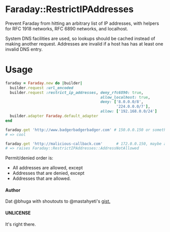 Faraday::RestrictIPAddresses
============================

Prevent Faraday from hitting an arbitrary list of IP addresses, with helpers
for RFC 1918 networks, RFC 6890 networks, and localhost.

System DNS facilities are used, so lookups should be cached instead of making
another request. Addresses are invalid if a host has has at least one invalid
DNS entry.

Usage
=====

```ruby
faraday = Faraday.new do |builder|
  builder.request :url_encoded
  builder.request :restrict_ip_addresses, deny_rfc6890: true,
                                          allow_localhost: true,
                                          deny: ['8.0.0.0/8',
                                                 '224.0.0.0/7'],
                                          allow: ['192.168.0.0/24']
  builder.adapter Faraday.default_adapter
end

faraday.get 'http://www.badgerbadgerbadger.com' # 150.0.0.150 or something
# => cool

faraday.get 'http://malicious-callback.com'      # 172.0.0.150, maybe a secret internal server? Maybe not?
# => raises Faraday::RestrictIPAddresses::AddressNotAllowed
```

Permit/denied order is:

 * All addresses are allowed, except
 * Addresses that are denied, except
 * Addresses that are allowed.

#### Author

Dat @bhuga with shoutouts to @mastahyeti's [gist.](https://gist.github.com/mastahyeti/8497793)

#### UNLICENSE

It's right there.
